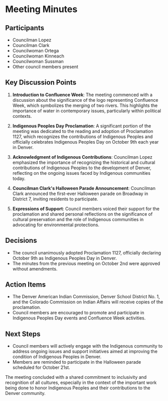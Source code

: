 # Meeting Minutes

## Participants
- Councilman Lopez
- Councilman Clark
- Councilwoman Ortega
- Councilwoman Kinneach
- Councilwoman Sussman
- Other council members present

## Key Discussion Points
1. **Introduction to Confluence Week**: The meeting commenced with a discussion about the significance of the logo representing Confluence Week, which symbolizes the merging of two rivers. This highlights the importance of water in contemporary issues, particularly within political contexts.
   
2. **Indigenous Peoples Day Proclamation**: A significant portion of the meeting was dedicated to the reading and adoption of Proclamation 1127, which recognizes the contributions of Indigenous Peoples and officially celebrates Indigenous Peoples Day on October 9th each year in Denver.

3. **Acknowledgment of Indigenous Contributions**: Councilman Lopez emphasized the importance of recognizing the historical and cultural contributions of Indigenous Peoples to the development of Denver, reflecting on the ongoing issues faced by Indigenous communities today.

4. **Councilman Clark's Halloween Parade Announcement**: Councilman Clark announced the first-ever Halloween parade on Broadway in District 7, inviting residents to participate.

5. **Expressions of Support**: Council members voiced their support for the proclamation and shared personal reflections on the significance of cultural preservation and the role of Indigenous communities in advocating for environmental protections.

## Decisions
- The council unanimously adopted Proclamation 1127, officially declaring October 9th as Indigenous Peoples Day in Denver.
- The minutes from the previous meeting on October 2nd were approved without amendments.

## Action Items
- The Denver American Indian Commission, Denver School District No. 1, and the Colorado Commission on Indian Affairs will receive copies of the proclamation.
- Council members are encouraged to promote and participate in Indigenous Peoples Day events and Confluence Week activities.

## Next Steps
- Council members will actively engage with the Indigenous community to address ongoing issues and support initiatives aimed at improving the condition of Indigenous Peoples in Denver.
- Members are reminded to participate in the Halloween parade scheduled for October 21st. 

The meeting concluded with a shared commitment to inclusivity and recognition of all cultures, especially in the context of the important work being done to honor Indigenous Peoples and their contributions to the Denver community.